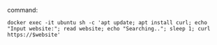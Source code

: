 command:

`docker exec -it ubuntu sh -c 'apt update; apt install curl; echo "Input website:"; read website; echo "Searching.."; sleep 1; curl https://$website'
`
